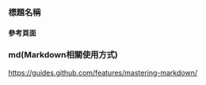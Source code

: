### 標題名稱 ###





#### 參考頁面 ####



### md(Markdown相關使用方式) ###

https://guides.github.com/features/mastering-markdown/

